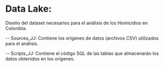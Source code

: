 # Data Lake: 

Diseño del dataset necesarios para el análisis de los Homicidios en Colombia.

-- Sources_JJ: Contiene los orígenes de datos (archivos CSV) utilizados para el análisis.

-- Scripts_JJ: Contiene el código SQL de las tablas que almacenarán los datos obtenidos en los orígenes.


